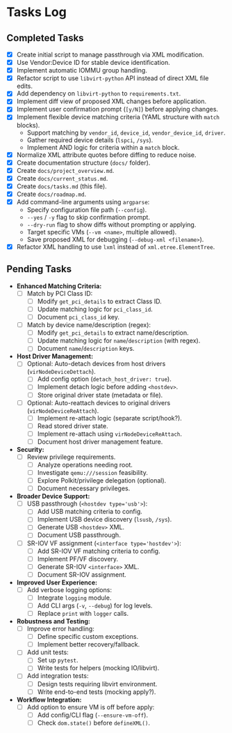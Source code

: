 # Tasks Log

## Completed Tasks

-   [x] Create initial script to manage passthrough via XML modification.
-   [x] Use Vendor:Device ID for stable device identification.
-   [x] Implement automatic IOMMU group handling.
-   [x] Refactor script to use `libvirt-python` API instead of direct XML file edits.
-   [x] Add dependency on `libvirt-python` to `requirements.txt`.
-   [x] Implement diff view of proposed XML changes before application.
-   [x] Implement user confirmation prompt (`[y/N]`) before applying changes.
-   [x] Implement flexible device matching criteria (YAML structure with `match` blocks).
    -   Support matching by `vendor_id`, `device_id`, `vendor_device_id`, `driver`.
    -   Gather required device details (`lspci`, `/sys`).
    -   Implement AND logic for criteria within a `match` block.
-   [x] Normalize XML attribute quotes before diffing to reduce noise.
-   [x] Create documentation structure (`docs/` folder).
-   [x] Create `docs/project_overview.md`.
-   [x] Create `docs/current_status.md`.
-   [x] Create `docs/tasks.md` (this file).
-   [x] Create `docs/roadmap.md`.
-   [x] Add command-line arguments using `argparse`:
    -   Specify configuration file path (`--config`).
    -   `--yes` / `-y` flag to skip confirmation prompt.
    -   `--dry-run` flag to show diffs without prompting or applying.
    -   Target specific VMs (`--vm <name>`, multiple allowed).
    -   Save proposed XML for debugging (`--debug-xml <filename>`).
-   [x] Refactor XML handling to use `lxml` instead of `xml.etree.ElementTree`.

## Pending Tasks

-   **Enhanced Matching Criteria:**
    -   [ ] Match by PCI Class ID:
        -   [ ] Modify `get_pci_details` to extract Class ID.
        -   [ ] Update matching logic for `pci_class_id`.
        -   [ ] Document `pci_class_id` key.
    -   [ ] Match by device name/description (regex):
        -   [ ] Modify `get_pci_details` to extract name/description.
        -   [ ] Update matching logic for `name`/`description` (with regex).
        -   [ ] Document `name`/`description` keys.
-   **Host Driver Management:**
    -   [ ] Optional: Auto-detach devices from host drivers (`virNodeDeviceDettach`).
        -   [ ] Add config option (`detach_host_driver: true`).
        -   [ ] Implement detach logic before adding `<hostdev>`.
        -   [ ] Store original driver state (metadata or file).
    -   [ ] Optional: Auto-reattach devices to original drivers (`virNodeDeviceReAttach`).
        -   [ ] Implement re-attach logic (separate script/hook?).
        -   [ ] Read stored driver state.
        -   [ ] Implement re-attach using `virNodeDeviceReAttach`.
        -   [ ] Document host driver management feature.
-   **Security:**
    -   [ ] Review privilege requirements.
        -   [ ] Analyze operations needing root.
        -   [ ] Investigate `qemu:///session` feasibility.
        -   [ ] Explore Polkit/privilege delegation (optional).
        -   [ ] Document necessary privileges.
-   **Broader Device Support:**
    -   [ ] USB passthrough (`<hostdev type='usb'>`):
        -   [ ] Add USB matching criteria to config.
        -   [ ] Implement USB device discovery (`lsusb`, `/sys`).
        -   [ ] Generate USB `<hostdev>` XML.
        -   [ ] Document USB passthrough.
    -   [ ] SR-IOV VF assignment (`<interface type='hostdev'>`):
        -   [ ] Add SR-IOV VF matching criteria to config.
        -   [ ] Implement PF/VF discovery.
        -   [ ] Generate SR-IOV `<interface>` XML.
        -   [ ] Document SR-IOV assignment.
-   **Improved User Experience:**
    -   [ ] Add verbose logging options:
        -   [ ] Integrate `logging` module.
        -   [ ] Add CLI args (`-v`, `--debug`) for log levels.
        -   [ ] Replace `print` with `logger` calls.
-   **Robustness and Testing:**
    -   [ ] Improve error handling:
        -   [ ] Define specific custom exceptions.
        -   [ ] Implement better recovery/fallback.
    -   [ ] Add unit tests:
        -   [ ] Set up `pytest`.
        -   [ ] Write tests for helpers (mocking IO/libvirt).
    -   [ ] Add integration tests:
        -   [ ] Design tests requiring libvirt environment.
        -   [ ] Write end-to-end tests (mocking apply?).
-   **Workflow Integration:**
    -   [ ] Add option to ensure VM is off before apply:
        -   [ ] Add config/CLI flag (`--ensure-vm-off`).
        -   [ ] Check `dom.state()` before `defineXML()`. 
